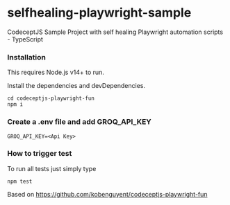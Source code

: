 # selfhealing-playwright-sample
CodeceptJS Sample Project with self healing Playwright automation scripts - TypeScript

### Installation
This requires Node.js v14+ to run.

Install the dependencies and devDependencies.
```
cd codeceptjs-playwright-fun
npm i
```

### Create a .env file and add GROQ_API_KEY
```
GROQ_API_KEY=<Api Key>
```

### How to trigger test
To run all tests just simply type

```
npm test
```

Based on https://github.com/kobenguyent/codeceptjs-playwright-fun
